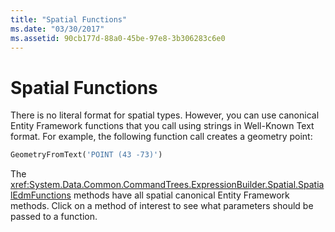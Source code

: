 ```yaml
---
title: "Spatial Functions"
ms.date: "03/30/2017"
ms.assetid: 90cb177d-88a0-45be-97e8-3b306283c6e0
---
```

# Spatial Functions
There is no literal format for spatial types. However, you can use canonical Entity Framework functions that you call using strings in Well-Known Text format. For example, the following function call creates a geometry point:  
  
```sql  
GeometryFromText('POINT (43 -73)')  
```  
  
 The <xref:System.Data.Common.CommandTrees.ExpressionBuilder.Spatial.SpatialEdmFunctions> methods have all spatial canonical Entity Framework methods. Click on a method of interest to see what parameters should be passed to a function.
